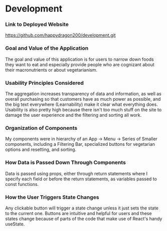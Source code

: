 # Development

### Link to Deployed Website
https://github.com/happydragon200/development.git

### Goal and Value of the Application
The goal and value of this application is for users to narrow down foods they want to eat and especially provide people who are cognizant about their macronutrients or about vegetarianism.

### Usability Principles Considered
The aggregation increases transparency of data and information, as well as overall purchasing so that customers have as much power as possible, and the big text everywhere (Learnability) make it clear what everything does. Usability is also pretty high because there isn't too much stuff on the site to damage the user experience and the filtering and sorting all work.

### Organization of Components
My components were in hierarchy of an App -> Menu -> Series of Smaller components, including a Filtering Bar, specialized buttons for vegetarian options and resetting, and sorting.

### How Data is Passed Down Through Components
Data is passed using props, either through return statements where I specify each field or before the return statements, as variables passed to const functions.

### How the User Triggers State Changes
Any clickable button will trigger a state change unless it just sets the state to the current one. Buttons are intuitive and helpful for users and these states change because of parts of the code that make use of React's handy useState. 
